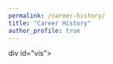 ```yaml
---
permalink: /career-history/
title: "Career History"
author_profile: true
---
```


div id="vis"></div>
<script>
    const spec = {
  "$schema": "https://vega.github.io/schema/vega-lite/v6.json",
  "width": 1000,
  "height": 550,
  "config": {
    "legend": {"disable": true}
  },
  "data": {
    "name": "myCV",
    "url": "https://raw.githubusercontent.com/ishibaki/ishibaki.github.io/refs/heads/master/_data/career.csv"
  },
  "transform": [
    {
      "window": [{"op": "row_number", "as": "row_index"}]
    },
    {
      "joinaggregate": [
        {
          "op": "count",    // カウント操作
          "field": "*",     // 全行を対象
          "as": "content_num"
        }
      ],
      "groupby": ["section"]  // section ごとに集計
    },
    {
      "calculate": "datum.section === 'Institution' ? 0: datum.section === 'Education' ? 1: datum.section === 'Work History' ? 2: datum.section === 'Publications' ? 3: datum.section === 'Awards' ? 4: 5", "as": "sectionID"
    },
    {
      "calculate": "datum.section === 'Institution' ? 0: datum.section === 'Education' ? -(+datum.order_id % 2)+1 + 1: datum.section === 'Work History' ? -(+datum.order_id % 2)+1 + 3: datum.section === 'Publications' ? (+datum.order_id-1) + 5: datum.section === 'Awards' ? (+datum.order_id-1) + 19: (+datum.order_id-1) + 26", "as": "contentBase"
    },
    {
      "joinaggregate": [
        {
          "op":   "min",
          "field":"contentBase",
          "as":   "min_cBase"
        },
        {
          "op":   "max",
          "field":"contentBase",
          "as":   "max_cBase"
        }
      ],
      "groupby": ["section"]
    },
    {
      "calculate": "+datum.max_cBase + 1",
      "as":        "max_cBase"
    },
    {
      "calculate": "-(+datum.min_cBase + +datum.max_cBase)/2",
      "as":        "sectionBase"
    },
    {
      "calculate":
        "datum.end != null ? (datum.start + datum.end)/2 : datum.start",
      "as": "midpoint"
    },
    {
      "calculate": "datum.end === null ? -datum.contentBase - 0.6 : -datum.contentBase",
      "as": "y"
    },
    {
      "calculate":
        "-datum.contentBase-1",
      "as": "y2"
    },
    {
      "calculate":
        "(datum.y + datum.y2)/2-0.2",
      "as": "y_midpoint"
    }
  ],
  "layer": [
    {
      "description": "Section backgrounds",
      "transform": [
        {
          "aggregate": [
            {
              "op": "min", "field": "contentBase", "as": "bgY"
            },
            {
              "op": "max", "field": "contentBase", "as": "bgY2"
            },
          ],
          "groupby": ["section"]
        },
        {"calculate": "-datum.bgY", "as": "bgY"},
        {"calculate": "-datum.bgY2-1", "as": "bgY2"}
      ],
      "mark": {"type": "rect", "opacity": 0.5, "stroke": null, "strokeWidth": 1},
      "encoding": {
        "x": {"value": 0},
        "x2": {"value": 1000},
        "y": {"field": "bgY", "type": "quantitative"},
        "y2": {"field": "bgY2", "type": "quantitative"},
        "color": {"field": "section", "type": "nominal", "scale": {"range": ["#e1f5fe", "#f3e5f5", "#e8f5e8", "#fff3e0", "#ffebee"]}}
      }
    },
    {
      "description": "Section labels",
      "transform": [
        {"aggregate": [{"op": "mean", "field": "sectionBase", "as": "labelY"}], "groupby": ["section"]}
      ],
      "mark": {"type": "text", "align": "right", "baseline": "middle", "fontSize": 12, "fontWeight": "bold", "dx": -10},
      "encoding": {
        "x": {"value": 0},
        "y": {"field": "labelY", "type": "quantitative"},
        "text": {"field": "section", "type": "nominal"}
      }
    },
    {
      "description": "Period events (rectangles)",
      "transform": [{"filter": "datum.end != null"}],
      "mark": {"type": "rect", "stroke": "#000", "strokeWidth": 1},
      "encoding": {
        "x": {"field": "start", "type": "temporal", "title": "Year"},
        "x2": {"field": "end", "type": "temporal"},
        "y": {"field": "y", "type": "quantitative"},
        "y2": {"field": "y2", "type": "quantitative"},
        "color": {
          "field": "section",
          "type": "nominal",
          "scale": {"range": ["#90caf9", "#ce93d8", "#a5d6a7", "#ffcc02", "#ffab91"]}
        },
        "tooltip": [
          {"field": "title", "type": "nominal"},
          {"field": "start", "type": "temporal", "format": "%Y-%m-%d"},
          {"field": "end", "type": "temporal", "format": "%Y-%m-%d"}
        ]
      }
    },
    {
      "description": "Period event labels",
      "transform": [{"filter": "datum.end != null"}],
      "mark": {"type": "text", "align": "center", "baseline": "center", "fontSize": 9},
      "encoding": {
        "x": {"field": "midpoint", "type": "temporal"},
        "y": {"field": "y_midpoint", "type": "quantitative"},
        "text": {"field": "title", "type": "nominal"}
      }
    },
    {
      "description": "Point events, Publication",
      "transform": [{"filter": "datum.end === null && datum.section === 'Publications'"}],
      "mark": {"type": "point", "size": 100, "strokeWidth": 2},
      "encoding": {
        "x": {"field": "start", "type": "temporal"},
        "y": {"field": "y", "type": "quantitative"},
        "shape": {
          "condition": {"test": "datum.crit === 'true'", "value": "diamond"},
          "value": "circle"
        },
        "color": {
          "condition": {"test": "datum.crit", "value": "#f00"},
          "value": "#00f"
        },
        "stroke": {
          "condition": {"test": "datum.crit === 'true'", "value": "#f00"},
          "value": "#000"
        },
        "tooltip": [
          {"field": "title", "type": "nominal"},
          {"field": "start", "type": "temporal", "format": "%Y-%m-%d"},
          {"field": "url", "type":"nominal"}
        ]
      }
    },
    {
      "description": "Point event labels, Publication",
      "transform": [{"filter": "datum.end === null && datum.section === 'Publications'"}],
      "mark": {"type": "text", "align": "right", "baseline": "middle", "fontSize": 8, "dx": -8},
      "encoding": {
        "x": {"field": "start", "type": "temporal"},
        "y": {"field": "y", "type": "quantitative"},
        "text": {"field": "title", "type": "nominal"},
        "href": {"field": "url", "type": "nominal"}
      }
    },
    {
      "description": "Point events, Awards",
      "transform": [{"filter": "datum.end === null && datum.section === 'Awards'"}],
      "mark": {"type": "point", "size": 100, "strokeWidth": 2},
      "encoding": {
        "x": {"field": "start", "type": "temporal"},
        "y": {"field": "y", "type": "quantitative"},
        "shape": {
          "value": "square"
        },
        "stroke": {
          "value": "#000"
        },
        "tooltip": [
          {"field": "title", "type": "nominal"},
          {"field": "start", "type": "temporal", "format": "%Y-%m-%d"},
          {"field": "url"}
        ]
      }
    },
    {
      "description": "Point event labels, Awards",
      "transform": [{"filter": "datum.end === null && datum.section === 'Awards'"}],
      "mark": {"type": "text", "align": "right", "baseline": "middle", "fontSize": 8, "dx": -8},
      "encoding": {
        "x": {"field": "start", "type": "temporal"},
        "y": {"field": "y", "type": "quantitative"},
        "text": {"field": "title", "type": "nominal"},
        "href": {"field": "url", "type":"nominal"}
      }
    },
    {
      "description": "Point events, Fuding",
      "transform": [{"filter": "datum.end === null && datum.section === 'Funding'"}],
      "mark": {"type": "point", "size": 100, "strokeWidth": 2},
      "encoding": {
        "x": {"field": "start", "type": "temporal"},
        "y": {"field": "y", "type": "quantitative"},
        "shape": {
          "value": "triangle"
        },
        "stroke": {
          "value": "#000"
        },
        "tooltip": [
          {"field": "title", "type": "nominal"},
          {"field": "start", "type": "temporal", "format": "%Y-%m-%d"}
        ]
      }
    },
    {
      "description": "Point event labels, Funding",
      "transform": [{"filter": "datum.end === null && datum.section === 'Funding'"}],
      "mark": {"type": "text", "align": "right", "baseline": "middle", "fontSize": 8, "dx": -8},
      "encoding": {
        "x": {"field": "start", "type": "temporal"},
        "y": {"field": "y", "type": "quantitative"},
        "text": {"field": "title", "type": "nominal"}
      }
    },
  ],
  "encoding": {
    "x": {
      "field": "start",
      "type": "temporal",
      "scale": {
        "domain": ["2009-12-31", "2028-01-01"],
      },
    "axis": {"format": "%Y"}
    },
    "y": {
      "field": "y",
      "type": "quantitative",
      "scale": {
        "domain": {
          "data": "myCV",
          "field": "y"
        }
      },
      "axis": {
        "ticks": false,
        "labels": false,
        "domain": false,
        "title": false
      }
    },
  }
};
    vegaEmbed('#vis', spec);
</script>
